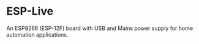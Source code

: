 # ESP-Live
An ESP8266 (ESP-12F) board with USB and Mains power supply for home automation applications.
